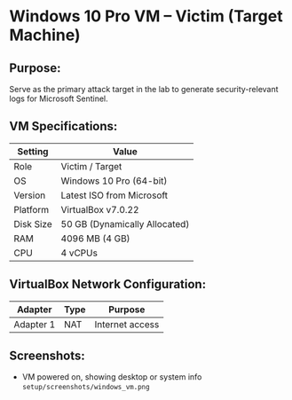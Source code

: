 # Windows 10 Pro VM – Victim (Target Machine)

## Purpose:
Serve as the primary attack target in the lab to generate security-relevant logs for Microsoft Sentinel.

## VM Specifications:

| Setting        | Value                         |
|----------------|-------------------------------|
| Role           | Victim / Target               |
| OS             | Windows 10 Pro (64-bit)       |
| Version        | Latest ISO from Microsoft     |
| Platform       | VirtualBox v7.0.22            |
| Disk Size      | 50 GB (Dynamically Allocated) |
| RAM            | 4096 MB (4 GB)                |
| CPU            | 4 vCPUs                       |

## VirtualBox Network Configuration:

| Adapter       | Type             | Purpose                      |
|---------------|------------------|------------------------------|
| Adapter 1     | NAT              | Internet access              |

## Screenshots:

- VM powered on, showing desktop or system info  
  `setup/screenshots/windows_vm.png`
